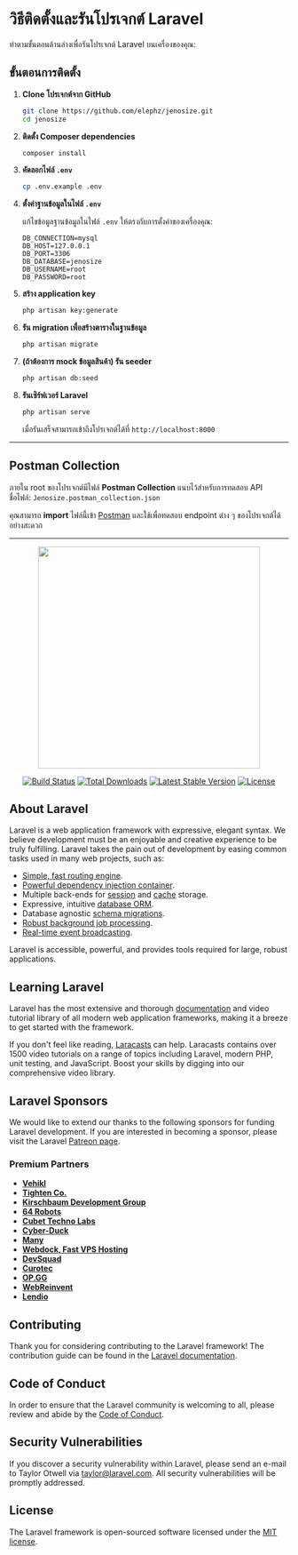 
# วิธีติดตั้งและรันโปรเจกต์ Laravel

ทำตามขั้นตอนด้านล่างเพื่อรันโปรเจกต์ Laravel บนเครื่องของคุณ:

## ขั้นตอนการติดตั้ง

1. **Clone โปรเจกต์จาก GitHub**

   ```bash
   git clone https://github.com/elephz/jenosize.git
   cd jenosize
   ```

2. **ติดตั้ง Composer dependencies**

   ```bash
   composer install
   ```

3. **คัดลอกไฟล์ `.env`**

   ```bash
   cp .env.example .env
   ```

4. **ตั้งค่าฐานข้อมูลในไฟล์ `.env`**

   แก้ไขข้อมูลฐานข้อมูลในไฟล์ `.env` ให้ตรงกับการตั้งค่าของเครื่องคุณ:

   ```env
   DB_CONNECTION=mysql
   DB_HOST=127.0.0.1
   DB_PORT=3306
   DB_DATABASE=jenosize
   DB_USERNAME=root
   DB_PASSWORD=root
   ```

5. **สร้าง application key**

   ```bash
   php artisan key:generate
   ```

6. **รัน migration เพื่อสร้างตารางในฐานข้อมูล**

   ```bash
   php artisan migrate
   ```

7. **(ถ้าต้องการ mock ข้อมูลสินค้า) รัน seeder**

   ```bash
   php artisan db:seed
   ```

8. **รันเซิร์ฟเวอร์ Laravel**

   ```bash
   php artisan serve
   ```

   เมื่อรันเสร็จสามารถเข้าถึงโปรเจกต์ได้ที่ `http://localhost:8000`

---

## Postman Collection

ภายใน root ของโปรเจกต์มีไฟล์ **Postman Collection** แนบไว้สำหรับการทดสอบ API  
ชื่อไฟล์: `Jenosize.postman_collection.json`

คุณสามารถ **import** ไฟล์นี้เข้า [Postman](https://www.postman.com/) และใช้เพื่อทดสอบ endpoint ต่าง ๆ ของโปรเจกต์ได้อย่างสะดวก

---


<p align="center"><a href="https://laravel.com" target="_blank"><img src="https://raw.githubusercontent.com/laravel/art/master/logo-lockup/5%20SVG/2%20CMYK/1%20Full%20Color/laravel-logolockup-cmyk-red.svg" width="400"></a></p>

<p align="center">
<a href="https://travis-ci.org/laravel/framework"><img src="https://travis-ci.org/laravel/framework.svg" alt="Build Status"></a>
<a href="https://packagist.org/packages/laravel/framework"><img src="https://img.shields.io/packagist/dt/laravel/framework" alt="Total Downloads"></a>
<a href="https://packagist.org/packages/laravel/framework"><img src="https://img.shields.io/packagist/v/laravel/framework" alt="Latest Stable Version"></a>
<a href="https://packagist.org/packages/laravel/framework"><img src="https://img.shields.io/packagist/l/laravel/framework" alt="License"></a>
</p>

## About Laravel

Laravel is a web application framework with expressive, elegant syntax. We believe development must be an enjoyable and creative experience to be truly fulfilling. Laravel takes the pain out of development by easing common tasks used in many web projects, such as:

- [Simple, fast routing engine](https://laravel.com/docs/routing).
- [Powerful dependency injection container](https://laravel.com/docs/container).
- Multiple back-ends for [session](https://laravel.com/docs/session) and [cache](https://laravel.com/docs/cache) storage.
- Expressive, intuitive [database ORM](https://laravel.com/docs/eloquent).
- Database agnostic [schema migrations](https://laravel.com/docs/migrations).
- [Robust background job processing](https://laravel.com/docs/queues).
- [Real-time event broadcasting](https://laravel.com/docs/broadcasting).

Laravel is accessible, powerful, and provides tools required for large, robust applications.

## Learning Laravel

Laravel has the most extensive and thorough [documentation](https://laravel.com/docs) and video tutorial library of all modern web application frameworks, making it a breeze to get started with the framework.

If you don't feel like reading, [Laracasts](https://laracasts.com) can help. Laracasts contains over 1500 video tutorials on a range of topics including Laravel, modern PHP, unit testing, and JavaScript. Boost your skills by digging into our comprehensive video library.

## Laravel Sponsors

We would like to extend our thanks to the following sponsors for funding Laravel development. If you are interested in becoming a sponsor, please visit the Laravel [Patreon page](https://patreon.com/taylorotwell).

### Premium Partners

- **[Vehikl](https://vehikl.com/)**
- **[Tighten Co.](https://tighten.co)**
- **[Kirschbaum Development Group](https://kirschbaumdevelopment.com)**
- **[64 Robots](https://64robots.com)**
- **[Cubet Techno Labs](https://cubettech.com)**
- **[Cyber-Duck](https://cyber-duck.co.uk)**
- **[Many](https://www.many.co.uk)**
- **[Webdock, Fast VPS Hosting](https://www.webdock.io/en)**
- **[DevSquad](https://devsquad.com)**
- **[Curotec](https://www.curotec.com/services/technologies/laravel/)**
- **[OP.GG](https://op.gg)**
- **[WebReinvent](https://webreinvent.com/?utm_source=laravel&utm_medium=github&utm_campaign=patreon-sponsors)**
- **[Lendio](https://lendio.com)**

## Contributing

Thank you for considering contributing to the Laravel framework! The contribution guide can be found in the [Laravel documentation](https://laravel.com/docs/contributions).

## Code of Conduct

In order to ensure that the Laravel community is welcoming to all, please review and abide by the [Code of Conduct](https://laravel.com/docs/contributions#code-of-conduct).

## Security Vulnerabilities

If you discover a security vulnerability within Laravel, please send an e-mail to Taylor Otwell via [taylor@laravel.com](mailto:taylor@laravel.com). All security vulnerabilities will be promptly addressed.

## License

The Laravel framework is open-sourced software licensed under the [MIT license](https://opensource.org/licenses/MIT).
